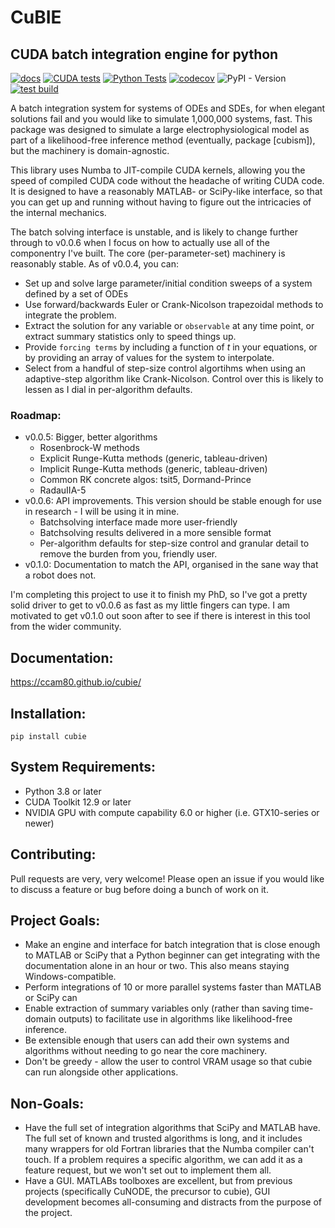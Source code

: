 # CuBIE
## CUDA batch integration engine for python

[![docs](https://github.com/ccam80/smc/actions/workflows/documentation.yml/badge.svg)](https://github.com/ccam80/smc/actions/workflows/documentation.yml) [![CUDA tests](https://github.com/ccam80/cubie/actions/workflows/ci_cuda_tests.yml/badge.svg)](https://github.com/ccam80/cubie/actions/workflows/ci_cuda_tests.yml)    [![Python Tests](https://github.com/ccam80/cubie/actions/workflows/ci_nocuda_tests.yml/badge.svg)](https://github.com/ccam80/cubie/actions/workflows/ci_nocuda_tests.yml)    [![codecov](https://codecov.io/gh/ccam80/cubie/graph/badge.svg?token=VG6SFXJ3MW)](https://codecov.io/gh/ccam80/cubie)
![PyPI - Version](https://img.shields.io/pypi/v/cubie)    [![test build](https://github.com/ccam80/cubie/actions/workflows/test_pypi.yml/badge.svg)](https://github.com/ccam80/cubie/actions/workflows/test_pypi.yml)

A batch integration system for systems of ODEs and SDEs, for when elegant solutions fail and you would like to simulate 
1,000,000 systems, fast. This package was designed to simulate a large electrophysiological model as part of a 
likelihood-free inference method (eventually, package [cubism]), but the machinery is domain-agnostic.

This library uses Numba to JIT-compile CUDA kernels, allowing you the speed of compiled CUDA code without the headache
of writing CUDA code. It is designed to have a reasonably MATLAB- or SciPy-like interface, so that you can get up and 
running without having to figure out the intricacies of the internal mechanics.

The batch solving interface is unstable, and is likely to change further through to v0.0.6 when I focus on how to 
actually use all of the componentry I've built. The core (per-parameter-set) machinery is reasonably stable. As of v0.0.4,
you can:

- Set up and solve large parameter/initial condition sweeps of a system defined by a set of ODEs
- Use forward/backwards Euler or Crank-Nicolson trapezoidal methods to integrate the problem.
- Extract the solution for any variable or ``observable`` at any time point, or extract summary statistics only to speed 
  things up.
- Provide ``forcing terms`` by including a function of _t_ in your equations, or by providing an array of values for the
  system to interpolate.
- Select from a handful of step-size control algortihms when using an adaptive-step algorithm like Crank-Nicolson.
  Control over this is likely to lessen as I dial in per-algorithm defaults.


### Roadmap:
- v0.0.5: Bigger, better algorithms
  - Rosenbrock-W methods
  - Explicit Runge-Kutta methods (generic, tableau-driven)
  - Implicit Runge-Kutta methods (generic, tableau-driven)
  - Common RK concrete algos: tsit5, Dormand-Prince
  - RadauIIA-5
- v0.0.6: API improvements. This version should be stable enough for use in research - I will be using it in mine.
  - Batchsolving interface made more user-friendly
  - Batchsolving results delivered in a more sensible format
  - Per-algorithm defaults for step-size control and granular detail to remove the burden from you, friendly user.
- v0.1.0: Documentation to match the API, organised in the sane way that a robot does not.

I'm completing this project to use it to finish my PhD, so I've got a pretty solid driver to get to v0.0.6 as fast as my
little fingers can type. I am motivated to get v0.1.0 out soon after to see if there is interest in this tool from the 
wider community.

## Documentation:

https://ccam80.github.io/cubie/

## Installation:
```
pip install cubie
```

## System Requirements:
- Python 3.8 or later
- CUDA Toolkit 12.9 or later
- NVIDIA GPU with compute capability 6.0 or higher (i.e. GTX10-series or newer)

## Contributing:
Pull requests are very, very welcome! Please open an issue if you would like to discuss a feature or bug before doing a 
bunch of work on it.

## Project Goals:

- Make an engine and interface for batch integration that is close enough to MATLAB or SciPy that a Python beginner can
  get integrating with the documentation alone in an hour or two. This also means staying Windows-compatible.
- Perform integrations of 10 or more parallel systems faster than MATLAB or SciPy can
- Enable extraction of summary variables only (rather than saving time-domain outputs) to facilitate use in algorithms 
  like likelihood-free inference.
- Be extensible enough that users can add their own systems and algorithms without needing to go near the core machinery.
- Don't be greedy - allow the user to control VRAM usage so that cubie can run alongside other applications.

## Non-Goals:
- Have the full set of integration algorithms that SciPy and MATLAB have.
  The full set of known and trusted algorithms is long, and it includes many wrappers for old Fortran libraries that the Numba compiler can't touch. If a problem requires a specific algorithm, we can add it as a feature request, but we won't set out to implement them all.
- Have a GUI.
  MATLABs toolboxes are excellent, but from previous projects (specifically CuNODE, the precursor to cubie), GUI development becomes all-consuming and distracts from the purpose of the project.